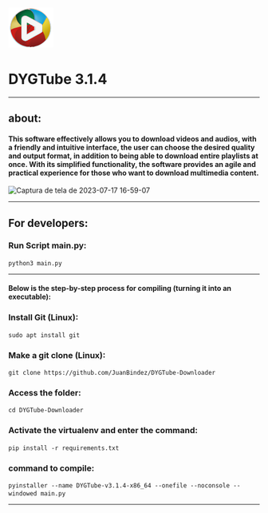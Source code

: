 

<h1 align="">
  <img alt="NextLevelWeek" title="#NextLevelWeek" src="images/DYGTube_ico.png" width="90px"/>
</h1>



<h1 align="">DYGTube 3.1.4</h1>

----------

## about:

#### This software effectively allows you to download videos and audios, with a friendly and intuitive interface, the user can choose the desired quality and output format, in addition to being able to download entire playlists at once. With its simplified functionality, the software provides an agile and practical experience for those who want to download multimedia content.


![Captura de tela de 2023-07-17 16-59-07](https://github.com/JuanBindez/DYGTube-Downloader/assets/79322362/30f90ed8-3d5f-4a1b-bcf3-9c429e7c3860)

-----------
## For developers:

### Run Script main.py:

    python3 main.py

-----------

#### Below is the step-by-step process for compiling (turning it into an executable):


### Install Git (Linux):

    sudo apt install git

### Make a git clone (Linux):

    git clone https://github.com/JuanBindez/DYGTube-Downloader
    
### Access the folder:

    cd DYGTube-Downloader

### Activate the virtualenv and enter the command:

    pip install -r requirements.txt

### command to compile:

    pyinstaller --name DYGTube-v3.1.4-x86_64 --onefile --noconsole --windowed main.py

----------
